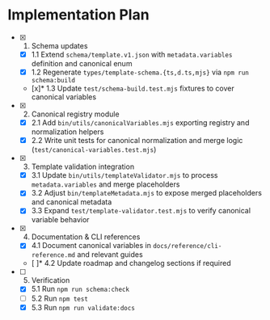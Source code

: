 # Implementation Plan

- [x] 1. Schema updates
  - [x] 1.1 Extend `schema/template.v1.json` with `metadata.variables` definition and canonical enum
  - [x] 1.2 Regenerate `types/template-schema.{ts,d.ts,mjs}` via `npm run schema:build`
  - [x]* 1.3 Update `test/schema-build.test.mjs` fixtures to cover canonical variables

- [x] 2. Canonical registry module
  - [x] 2.1 Add `bin/utils/canonicalVariables.mjs` exporting registry and normalization helpers
  - [x] 2.2 Write unit tests for canonical normalization and merge logic (`test/canonical-variables.test.mjs`)

- [x] 3. Template validation integration
  - [x] 3.1 Update `bin/utils/templateValidator.mjs` to process `metadata.variables` and merge placeholders
  - [x] 3.2 Adjust `bin/templateMetadata.mjs` to expose merged placeholders and canonical metadata
  - [x] 3.3 Expand `test/template-validator.test.mjs` to verify canonical variable behavior

- [x] 4. Documentation & CLI references
  - [x] 4.1 Document canonical variables in `docs/reference/cli-reference.md` and relevant guides
  - [ ]* 4.2 Update roadmap and changelog sections if required

- [ ] 5. Verification
  - [x] 5.1 Run `npm run schema:check`
  - [ ] 5.2 Run `npm test`
  - [x] 5.3 Run `npm run validate:docs`
